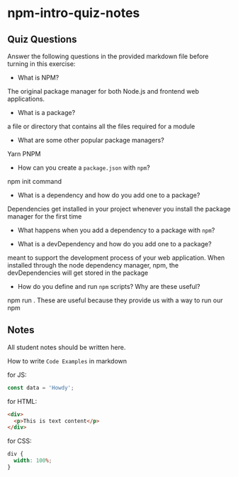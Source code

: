 # npm-intro-quiz-notes

## Quiz Questions

Answer the following questions in the provided markdown file before turning in this exercise:

- What is NPM?

The original package manager for both Node.js and frontend web applications.

- What is a package?

a file or directory that contains all the files required for a module

- What are some other popular package managers?

Yarn PNPM

- How can you create a `package.json` with `npm`?

npm init command

- What is a dependency and how do you add one to a package?

Dependencies get installed in your project whenever you install the package manager for the first time

- What happens when you add a dependency to a package with `npm`?

- What is a devDependency and how do you add one to a package?

meant to support the development process of your web application. When installed through the node dependency manager, npm, the devDependencies will get stored in the package

- How do you define and run `npm` scripts? Why are these useful?

npm run <name of script>. These are useful because they provide us with a way to run our npm

## Notes

All student notes should be written here.

How to write `Code Examples` in markdown

for JS:

```javascript
const data = 'Howdy';
```

for HTML:

```html
<div>
  <p>This is text content</p>
</div>
```

for CSS:

```css
div {
  width: 100%;
}
```
